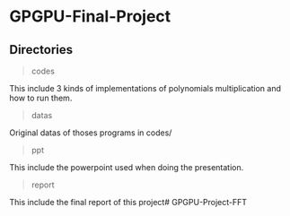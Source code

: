 # GPGPU-Final-Project

## Directories

> codes

This include 3 kinds of implementations of polynomials multiplication and how to run them.

> datas

Original datas of thoses programs in codes/

> ppt

This include the powerpoint used when doing the presentation.

> report

This include the final report of this project# GPGPU-Project-FFT
